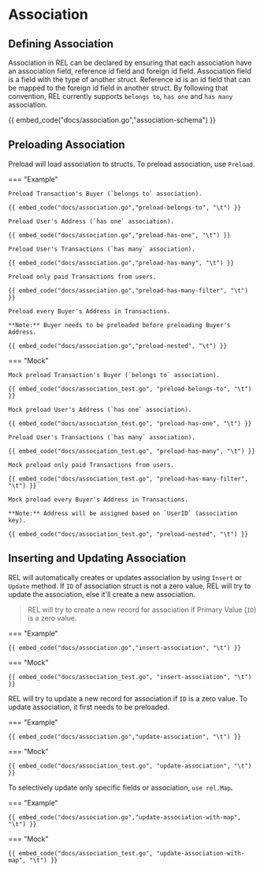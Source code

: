 # Association

## Defining Association

Association in REL can be declared by ensuring that each association have an association field, reference id field and foreign id field.
Association field is a field with the type of another struct.
Reference id is an id field that can be mapped to the foreign id field in another struct.
By following that convention, REL currently supports `belongs to`, `has one` and `has many` association.

{{ embed_code("docs/association.go","association-schema") }}

## Preloading Association

Preload will load association to structs. To preload association, use `Preload`.

=== "Example"

    Preload Transaction's Buyer (`belongs to` association).

    {{ embed_code("docs/association.go","preload-belongs-to", "\t") }}

    Preload User's Address (`has one` association).

    {{ embed_code("docs/association.go","preload-has-one", "\t") }}

    Preload User's Transactions (`has many` association).

    {{ embed_code("docs/association.go","preload-has-many", "\t") }}

    Preload only paid Transactions from users.

    {{ embed_code("docs/association.go","preload-has-many-filter", "\t") }}

    Preload every Buyer's Address in Transactions.

    **Note:** Buyer needs to be preloaded before preloading Buyer's Address.

    {{ embed_code("docs/association.go","preload-nested", "\t") }}

=== "Mock"

    Mock preload Transaction's Buyer (`belongs to` association).

    {{ embed_code("docs/association_test.go", "preload-belongs-to", "\t") }}

    Mock preload User's Address (`has one` association).

    {{ embed_code("docs/association_test.go", "preload-has-one", "\t") }}

    Preload User's Transactions (`has many` association).

    {{ embed_code("docs/association_test.go", "preload-has-many", "\t") }}

    Mock preload only paid Transactions from users.

    {{ embed_code("docs/association_test.go", "preload-has-many-filter", "\t") }}

    Mock preload every Buyer's Address in Transactions.

    **Note:** Address will be assigned based on `UserID` (association key).

    {{ embed_code("docs/association_test.go", "preload-nested", "\t") }}


## Inserting and Updating Association

REL will automatically creates or updates association by using `Insert` or `Update` method. If `ID` of association struct is not a zero value, REL will try to update the association, else it'll create a new association.

> REL will try to create a new record for association if Primary Value (`ID`) is a zero value.

=== "Example"

    {{ embed_code("docs/association.go","insert-association", "\t") }}

=== "Mock"

    {{ embed_code("docs/association_test.go", "insert-association", "\t") }}


REL will try to update a new record for association if `ID` is a zero value. To update association, it first needs to be preloaded.

=== "Example"

    {{ embed_code("docs/association.go","update-association", "\t") }}

=== "Mock"

    {{ embed_code("docs/association_test.go", "update-association", "\t") }}


To selectively update only specific fields or association, `use rel.Map`.

=== "Example"

    {{ embed_code("docs/association.go","update-association-with-map", "\t") }}

=== "Mock"

    {{ embed_code("docs/association_test.go", "update-association-with-map", "\t") }}
